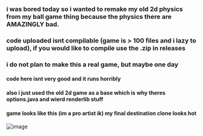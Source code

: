 ### i was bored today so i wanted to remake my old 2d physics from my ball game thing because the physics there are AMAZINGLY bad.
### code uploaded isnt compilable (game is > 100 files and i lazy to upload), if you would like to compile use the .zip in releases
### i do not plan to make this a real game, but maybe one day

#### code here isnt very good and it runs horribly
#### also i just used the old 2d game as a base which is why theres options.java and wierd renderlib stuff

#### game looks like this (im a pro artist ik) my final destination clone looks hot
![image](https://github.com/scoliossis/2d-fighting-game-ig/assets/152733080/2b752a41-b653-40a7-ae3f-b97372f6f1fb)
